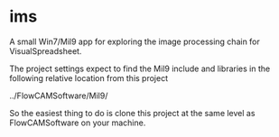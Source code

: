   ims
=======

A small Win7/Mil9 app for exploring the image processing chain for VisualSpreadsheet.

The project settings expect to find the Mil9 include and libraries in the following
relative location from this project

../FlowCAMSoftware/Mil9/

So the easiest thing to do is clone this project at the same level as FlowCAMSoftware
on your machine.

